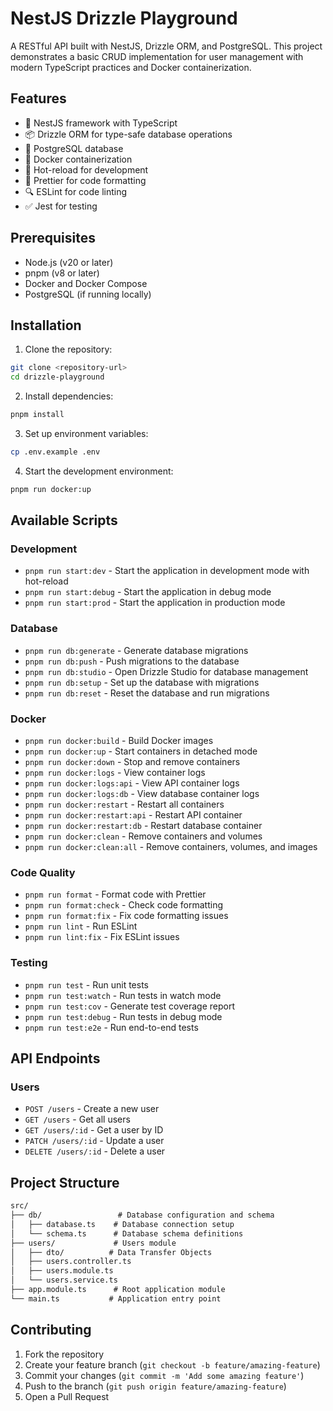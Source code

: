 # NestJS Drizzle Playground

A RESTful API built with NestJS, Drizzle ORM, and PostgreSQL. This project demonstrates a basic CRUD implementation for user management with modern TypeScript practices and Docker containerization.

## Features

- 🚀 NestJS framework with TypeScript
- 📦 Drizzle ORM for type-safe database operations
- 🐘 PostgreSQL database
- 🐳 Docker containerization
- 🔄 Hot-reload for development
- 📝 Prettier for code formatting
- 🔍 ESLint for code linting
- ✅ Jest for testing

## Prerequisites

- Node.js (v20 or later)
- pnpm (v8 or later)
- Docker and Docker Compose
- PostgreSQL (if running locally)

## Installation

1. Clone the repository:

```bash
git clone <repository-url>
cd drizzle-playground
```

2. Install dependencies:

```bash
pnpm install
```

3. Set up environment variables:

```bash
cp .env.example .env
```

4. Start the development environment:

```bash
pnpm run docker:up
```

## Available Scripts

### Development

- `pnpm run start:dev` - Start the application in development mode with hot-reload
- `pnpm run start:debug` - Start the application in debug mode
- `pnpm run start:prod` - Start the application in production mode

### Database

- `pnpm run db:generate` - Generate database migrations
- `pnpm run db:push` - Push migrations to the database
- `pnpm run db:studio` - Open Drizzle Studio for database management
- `pnpm run db:setup` - Set up the database with migrations
- `pnpm run db:reset` - Reset the database and run migrations

### Docker

- `pnpm run docker:build` - Build Docker images
- `pnpm run docker:up` - Start containers in detached mode
- `pnpm run docker:down` - Stop and remove containers
- `pnpm run docker:logs` - View container logs
- `pnpm run docker:logs:api` - View API container logs
- `pnpm run docker:logs:db` - View database container logs
- `pnpm run docker:restart` - Restart all containers
- `pnpm run docker:restart:api` - Restart API container
- `pnpm run docker:restart:db` - Restart database container
- `pnpm run docker:clean` - Remove containers and volumes
- `pnpm run docker:clean:all` - Remove containers, volumes, and images

### Code Quality

- `pnpm run format` - Format code with Prettier
- `pnpm run format:check` - Check code formatting
- `pnpm run format:fix` - Fix code formatting issues
- `pnpm run lint` - Run ESLint
- `pnpm run lint:fix` - Fix ESLint issues

### Testing

- `pnpm run test` - Run unit tests
- `pnpm run test:watch` - Run tests in watch mode
- `pnpm run test:cov` - Generate test coverage report
- `pnpm run test:debug` - Run tests in debug mode
- `pnpm run test:e2e` - Run end-to-end tests

## API Endpoints

### Users

- `POST /users` - Create a new user
- `GET /users` - Get all users
- `GET /users/:id` - Get a user by ID
- `PATCH /users/:id` - Update a user
- `DELETE /users/:id` - Delete a user

## Project Structure

```txt
src/
├── db/                 # Database configuration and schema
│   ├── database.ts    # Database connection setup
│   └── schema.ts      # Database schema definitions
├── users/             # Users module
│   ├── dto/          # Data Transfer Objects
│   ├── users.controller.ts
│   ├── users.module.ts
│   └── users.service.ts
├── app.module.ts      # Root application module
└── main.ts           # Application entry point
```

## Contributing

1. Fork the repository
2. Create your feature branch (`git checkout -b feature/amazing-feature`)
3. Commit your changes (`git commit -m 'Add some amazing feature'`)
4. Push to the branch (`git push origin feature/amazing-feature`)
5. Open a Pull Request
